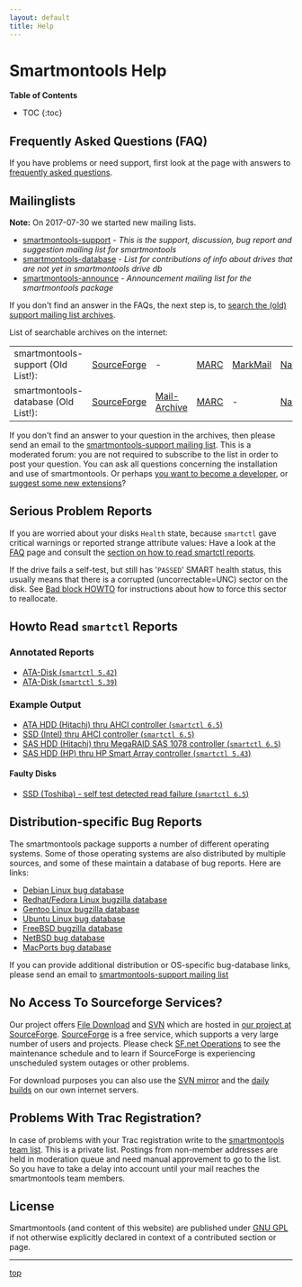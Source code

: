 ```yaml
---
layout: default
title: Help
---
```


# Smartmontools Help

**Table of Contents**
* TOC
{:toc}

## Frequently Asked Questions (FAQ)
If you have problems or need support, first look at the page with answers to [frequently asked questions](/faq.html).

## Mailinglists
**Note:** On 2017-07-30 we started new mailing lists.

<ul>
    <li><a class="ext-link" href="https://listi.jpberlin.de/mailman/listinfo/smartmontools-support"><span class="icon"></span>smartmontools-support</a> - <em>This is the support, discussion, bug report and suggestion mailing list for smartmontools</em></li>
    <li><a class="ext-link" href="https://listi.jpberlin.de/mailman/listinfo/smartmontools-database"><span class="icon"></span>smartmontools-database</a> - <em>List for contributions of info about drives that are not yet in smartmontools drive db</em></li>
    <li><a class="ext-link" href="https://listi.jpberlin.de/mailman/listinfo/smartmontools-announce"><span class="icon"></span>smartmontools-announce</a> - <em>Announcement mailing list for the smartmontools package</em>
</li>
</ul>

If you don't find an answer in the FAQs, the next step is, to
<a class="ext-link" href="http://sourceforge.net/p/smartmontools/mailman/search/?q=&amp;mail_list=smartmontools-support"><span class="icon"></span>search the (old) support mailing list archives</a>.

List of searchable archives on the internet:

<table>
    <tr>
        <td> smartmontools-support (Old List!): </td>
        <td> <a class="ext-link" href="https://sourceforge.net/p/smartmontools/mailman/smartmontools-support/"><span class="icon"></span>SourceForge</a> </td>
        <td> - </td>
        <td> <a class="ext-link" href="https://marc.info/?l=smartmontools-support"><span class="icon"></span>MARC</a> </td>
        <td> <a class="ext-link" href="http://markmail.org/search/?q=list%3Asmartmontools-support"><span class="icon"></span>MarkMail</a> </td>
        <td> <a class="ext-link" href="http://smartmontools-support.narkive.com/"><span class="icon"></span>Narkive</a></td>
    </tr><tr>
        <td> smartmontools-database (Old List!): </td>
        <td> <a class="ext-link" href="https://sourceforge.net/p/smartmontools/mailman/smartmontools-database/"><span class="icon"></span>SourceForge</a> </td>
        <td> <a class="ext-link" href="https://www.mail-archive.com/smartmontools-database@lists.sourceforge.net/"><span class="icon"></span>Mail-Archive</a> </td>
        <td> <a class="ext-link" href="https://marc.info/?l=smartmontools-database"><span class="icon"></span>MARC</a> </td>
        <td> - </td>
        <td> <a class="ext-link" href="http://smartmontools-database.narkive.com/"><span class="icon"></span>Narkive</a></td>
    </tr>
</table>

If you don't find an answer to your question in the archives, then please send an email to the <a class="ext-link" href="https://listi.jpberlin.de/mailman/listinfo/smartmontools-support"><span class="icon"></span>smartmontools-support mailing list</a>. This is a moderated forum: you are not required to subscribe to the list in order to post your question. You can ask all questions concerning the installation and use of smartmontools. Or perhaps [you want to become a developer](/developer.html), or <a class="ext-link" href="https://trac.smartmontools.org/newticket">suggest some new extensions</a>?

## Serious Problem Reports

If you are worried about your disks `Health` state, because `smartctl` gave critical warnings or reported strange attribute values: Have a look at the [FAQ](/faq.html) page and consult the [section on how to read smartctl reports](#Howtoreadsmartctlreports).

If the drive fails a self-test, but still has '`PASSED`' SMART health status, this usually means that there is a corrupted (uncorrectable=UNC) sector on the disk. See <a class="ext-link" href="https://trac.smartmontools.org/wiki/BadBlockHowto"><span class="icon"></span>Bad block HOWTO</a> for instructions about how to force this sector to reallocate.

## Howto Read `smartctl` Reports

### Annotated Reports

* <a class="ext-link" href="https://trac.smartmontools.org/wiki/Howto_ReadSmartctlReports_ATA_542.1"><span class="icon"></span>ATA-Disk (`smartctl 5.42`)</a>
* <a class="ext-link" href="https://trac.smartmontools.org/wiki/Howto_ReadSmartctlReports_ATA"><span class="icon"></span>ATA-Disk (`smartctl 5.39`)</a>

### Example Output

* <a class="ext-link" href="https://trac.smartmontools.org/wiki/Examples_HTS547550A9E384"><span class="icon"></span>ATA HDD (Hitachi) thru AHCI controller (`smartctl 6.5`)</a>
* <a class="ext-link" href="https://trac.smartmontools.org/wiki/Examples_SSDSC2BB120G4"><span class="icon"></span>SSD (Intel) thru AHCI controller (`smartctl 6.5`)</a>
* <a class="ext-link" href="https://trac.smartmontools.org/wiki/Examples_HUS154545VLS300"><span class="icon"></span>SAS HDD (Hitachi) thru MegaRAID SAS 1078 controller (`smartctl 6.5`)</a>
* <a class="ext-link" href="https://trac.smartmontools.org/wiki/Examples_EG0146FAWHU"><span class="icon"></span>SAS HDD (HP) thru HP Smart Array controller (`smartctl 5.43`)</a> 

#### Faulty Disks

* <a class="ext-link" href="https://trac.smartmontools.org/wiki/Examples_THNSNJ256GVNU"><span class="icon"></span>SSD (Toshiba) - self test detected read failure (`smartctl 6.5`)</a>

## Distribution-specific Bug Reports

The smartmontools package supports a number of different operating systems. Some of those operating systems are also distributed by multiple sources, and some of these maintain a database of bug reports. Here are links:

<ul>
    <li><a class="ext-link" href="http://bugs.debian.org/cgi-bin/pkgreport.cgi?which=pkg&amp;data=smartmontools&amp;archive=no"><span class="icon"></span>Debian Linux bug database</a></li>
    <li><a class="ext-link" href="https://bugzilla.redhat.com/buglist.cgi?field0-0-0=short_desc&amp;type0-0-1=anywords&amp;field0-0-1=status_whiteboard&amp;value0-0-2=smartmontools+smartsuite&amp;classification=Red+Hat&amp;classification=Fedora&amp;query_format=advanced&amp;field0-0-2=component&amp;value0-0-1=smartctl+smartd+smartmontools+smartsuite&amp;type0-0-0=anywords&amp;value0-0-0=smartctl+smartd+smartmontools+smartsuite&amp;type0-0-2=anywordssubstr"><span class="icon"></span>Redhat/Fedora Linux bugzilla database</a></li>
    <li><a class="ext-link" href="http://bugs.gentoo.org/buglist.cgi?query_format=advanced&amp;short_desc_type=allwordssubstr&amp;short_desc=&amp;long_desc_type=allwordssubstr&amp;long_desc=&amp;bug_file_loc_type=allwordssubstr&amp;bug_file_loc=&amp;status_whiteboard_type=allwordssubstr&amp;status_whiteboard=&amp;keywords_type=allwords&amp;keywords=&amp;emailtype1=substring&amp;email1=&amp;emailtype2=substring&amp;email2=&amp;bugidtype=include&amp;bug_id=&amp;votes=&amp;chfieldfrom=&amp;chfieldto=Now&amp;chfieldvalue=&amp;cmdtype=doit&amp;order=Reuse+same+sort+as+last+time&amp;field0-0-0=product&amp;type0-0-0=substring&amp;value0-0-0=smartmontools&amp;field0-0-1=component&amp;type0-0-1=substring&amp;value0-0-1=smartmontools&amp;field0-0-2=short_desc&amp;type0-0-2=anywords&amp;value0-0-2=smartctl+smartd+smartmontools&amp;field0-0-3=status_whiteboard&amp;type0-0-3=anywords&amp;value0-0-3=smartctl+smartd+smartmontools"><span class="icon"></span>Gentoo Linux bugzilla database</a></li>
    <li><a class="ext-link" href="https://bugs.launchpad.net/ubuntu/+source/smartmontools/"><span class="icon"></span>Ubuntu Linux bug database</a></li>
    <li><a class="ext-link" href="https://bugs.freebsd.org/bugzilla/buglist.cgi?order=resolution,bug_id%20DESC&amp;query_based_on=&amp;query_format=advanced&amp;short_desc=smartctl%20smartd%20smartmontools&amp;short_desc_type=anywords"><span class="icon"></span>FreeBSD bugzilla database</a></li
    ><li><a class="ext-link" href="https://gnats.netbsd.org/cgi-bin/query-pr-list.pl?text=smartctl%7Csmartd%7Csmartmontools&amp;state=open&amp;state=analyzed&amp;state=feedback&amp;state=suspended"><span class="icon"></span>NetBSD bug database</a></li
    ><li><a class="ext-link" href="http://trac.macports.org/query?port=smartmontools&amp;col=id&amp;col=summary&amp;col=status&amp;col=owner&amp;col=type&amp;col=priority&amp;desc=1&amp;order=status"><span class="icon"></span>MacPorts bug database</a></li>
</ul>

If you can provide additional distribution or OS-specific bug-database links, please send an email to <a class="ext-link" href="https://listi.jpberlin.de/mailman/listinfo/smartmontools-support"><span class="icon"></span>smartmontools-support mailing list</a>

## No Access To Sourceforge Services?

Our project offers <a class="ext-link" href="https://sourceforge.net/projects/smartmontools/files/?source=navbar"><span class="icon"></span>File Download</a> and <a class="ext-link" href="https://sourceforge.net/p/smartmontools/code/HEAD/tree/"><span class="icon"></span>SVN</a> which are hosted in <a class="ext-link" href="https://sourceforge.net/projects/smartmontools/"><span class="icon"></span>our project at SourceForge</a>. <a class="ext-link" href="https://sourceforge.net/"><span class="icon"></span>SourceForge</a> is a free service, which supports a very large number of users and projects. Please check <a class="ext-link" href="https://twitter.com/sfnet_ops"><span class="icon"></span>SF.net Operations</a> to see the maintenance schedule and to learn if SourceForge is experiencing unscheduled system outages or other problems.

For download purposes you can also use the <a class="ext-link" href="https://trac.smartmontools.org/browser"><span class="icon"></span>SVN mirror</a> and the <a class="ext-link" href="https://builds.smartmontools.org/"><span class="icon"></span>daily builds</a> on our own internet servers.

## Problems With Trac Registration?

In case of problems with your Trac registration write to the <a class="ext-link" href="https://listi.jpberlin.de/mailman/listinfo/smartmontools-devel"><span class="icon"></span>smartmontools team list</a>. This is a private list. Postings from non-member addresses are held in moderation queue and need manual approvement to go to the list. So you have to take a delay into account until your mail reaches the smartmontools team members.

## License
Smartmontools (and content of this website) are published under <a class="ext-link" href="https://www.gnu.org/licenses/gpl-2.0.html#SEC1"><span class="icon"></span>GNU GPL</a> if not otherwise explicitly declared in context of a contributed section or page.

---
[top](./help.html)
